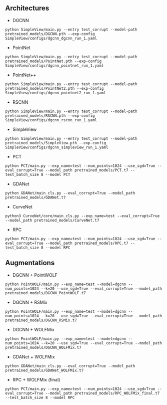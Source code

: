 ## Architectures

- DGCNN
```shell
python SimpleView/main.py --entry test_corrupt --model-path pretrained_models/DGCNN.pth --exp-config SimpleView/configs/dgcnn_dgcnn_run_1.yaml
```
- PointNet
```shell
python SimpleView/main.py --entry test_corrupt --model-path pretrained_models/PointNet.pth --exp-config SimpleView/configs/dgcnn_pointnet_run_1.yaml
```
- PointNet++
```shell
python SimpleView/main.py --entry test_corrupt --model-path pretrained_models/PointNet2.pth --exp-config SimpleView/configs/dgcnn_pointnet2_run_1.yaml
```
- RSCNN
```shell
python SimpleView/main.py --entry test_corrupt --model-path pretrained_models/RSCNN.pth --exp-config SimpleView/configs/dgcnn_rscnn_run_1.yaml
```
- SimpleView
```shell
python SimpleView/main.py --entry test_corrupt --model-path pretrained_models/SimpleView.pth --exp-config SimpleView/configs/dgcnn_simpleview_run_1.yaml
```
- PCT
```shell
python PCT/main.py --exp_name=test --num_points=1024 --use_sgd=True --eval_corrupt=True --model_path pretrained_models/PCT.t7 --test_batch_size 8 --model PCT
```
- GDANet
```shell
python GDANet/main_cls.py --eval_corrupt=True --model_path pretrained_models/GDANet.t7
```
- CurveNet
```shell
python3 CurveNet/core/main_cls.py --exp_name=test --eval_corrupt=True --model_path pretrained_models/CurveNet.t7
```
- RPC
```shell
python PCT/main.py --exp_name=test --num_points=1024 --use_sgd=True --eval_corrupt=True --model_path pretrained_models/RPC.t7 --test_batch_size 8 --model RPC
```

## Augmentations

- DGCNN + PointWOLF
```shell
python PointWOLF/main.py --exp_name=test --model=dgcnn --num_points=1024 --k=20 --use_sgd=True --eval_corrupt=True --model_path pretrained_models/DGCNN_PointWOLF.t7
```
- DGCNN + RSMix
```shell
python PointWOLF/main.py --exp_name=test --model=dgcnn --num_points=1024 --k=20 --use_sgd=True --eval_corrupt=True --model_path pretrained_models/DGCNN_RSMix.t7
```
- DGCNN + WOLFMix
```shell
python PointWOLF/main.py --exp_name=test --model=dgcnn --num_points=1024 --k=20 --use_sgd=True --eval_corrupt=True --model_path pretrained_models/DGCNN_WOLFMix.t7
```
- GDANet + WOLFMix
```shell
python GDANet/main_cls.py --eval_corrupt=True --model_path pretrained_models/GDANet_WOLFMix.t7
```
- RPC + WOLFMix (final)
```shell
python PCT/main.py --exp_name=test --num_points=1024 --use_sgd=True --eval_corrupt=True --model_path pretrained_models/RPC_WOLFMix_final.t7 --test_batch_size 8 --model RPC
```